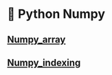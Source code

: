 # 📘 Python Numpy

## [Numpy_array](https://github.com/lold2424/school_study/blob/main/Python/2-1/Numpy/Numpy_array.ipynb)

## [Numpy_indexing](https://github.com/lold2424/school_study/blob/main/Python/2-1/Numpy/Numpy_indexing.ipynb)
